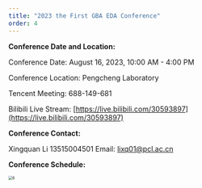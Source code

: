 ```yaml
---
title: "2023 the First GBA EDA Conference"
order: 4
---
```

**Conference Date and Location:**

Conference Date: August 16, 2023, 10:00 AM - 4:00 PM

Conference Location: Pengcheng Laboratory

Tencent Meeting: 688-149-681

Bilibili Live Stream: [https://live.bilibili.com/30593897](https://live.bilibili.com/30593897)

**Conference Contact:**

Xingquan Li 13515004501 Email: [lixq01@pcl.ac.cn](mailto:lixq01@pcl.ac.cn)

**Conference Schedule:**

<img src="/res/images/activities/conference/first-GBA-EDA/fig1.png" alt="6" style="zoom:50%;" />